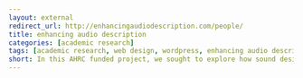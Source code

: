 ```yaml
---
layout: external
redirect_url: http://enhancingaudiodescription.com/people/
title: enhancing audio description
categories: [academic research]
tags: [academic research, web design, wordpress, enhancing audio description]
short: In this AHRC funded project, we sought to explore how sound design techniques can be used to rethink accessibility to film and television for visually impaired audiences. The research included the application of surround sound rendering, interactive media systems and first person narration. My key responsibilities were organising events, engagement with organisations and participants, qualitative and quantitative data analysis, web-design and maintenance, photography, audio-video production and co-authoring journal papers.
---
```

